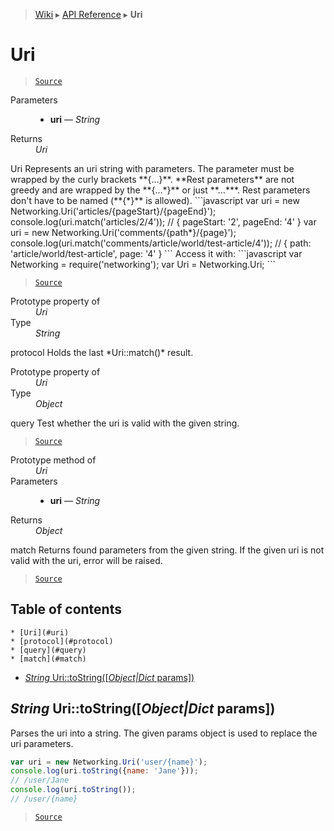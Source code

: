 > [Wiki](Home) ▸ [API Reference](API-Reference) ▸ **Uri**

Uri
===

> [`Source`](/Neft-io/neft/tree/master/src/networking/uri.litcoffee#uri)

<dl><dt>Parameters</dt><dd><ul><li><b>uri</b> — <i>String</i></li></ul></dd><dt>Returns</dt><dd><i>Uri</i></dd></dl>
Uri
Represents an uri string with parameters.
The parameter must be wrapped by the curly brackets **{…}**.
**Rest parameters** are not greedy and are wrapped by the **{…*}** or just **…***.
Rest parameters don't have to be named (**{*}** is allowed).
```javascript
var uri = new Networking.Uri('articles/{pageStart}/{pageEnd}');
console.log(uri.match('articles/2/4'));
// { pageStart: '2', pageEnd: '4' }
var uri = new Networking.Uri('comments/{path*}/{page}');
console.log(uri.match('comments/article/world/test-article/4'));
// { path: 'article/world/test-article', page: '4' }
```
Access it with:
```javascript
var Networking = require('networking');
var Uri = Networking.Uri;
```

> [`Source`](/Neft-io/neft/tree/master/src/networking/uri.litcoffee#uri-uristring-uri)

<dl><dt>Prototype property of</dt><dd><i>Uri</i></dd><dt>Type</dt><dd><i>String</i></dd></dl>
protocol
Holds the last *Uri::match()* result.

<dl><dt>Prototype property of</dt><dd><i>Uri</i></dd><dt>Type</dt><dd><i>Object</i></dd></dl>
query
Test whether the uri is valid with the given string.

> [`Source`](/Neft-io/neft/tree/master/src/networking/uri.litcoffee#object-uriquerystring-urihashboolean-uriteststring-uri)

<dl><dt>Prototype method of</dt><dd><i>Uri</i></dd><dt>Parameters</dt><dd><ul><li><b>uri</b> — <i>String</i></li></ul></dd><dt>Returns</dt><dd><i>Object</i></dd></dl>
match
Returns found parameters from the given string.
If the given uri is not valid with the uri, error will be raised.

> [`Source`](/Neft-io/neft/tree/master/src/networking/uri.litcoffee#object-urimatchstring-uri)

## Table of contents
    * [Uri](#uri)
    * [protocol](#protocol)
    * [query](#query)
    * [match](#match)
  * [*String* Uri::toString([*Object|Dict* params])](#string-uritostringobjectdict-params)

*String* Uri::toString([*Object|Dict* params])
----------------------------------------------

Parses the uri into a string.
The given params object is used to replace the uri parameters.
```javascript
var uri = new Networking.Uri('user/{name}');
console.log(uri.toString({name: 'Jane'}));
// /user/Jane
console.log(uri.toString());
// /user/{name}
```

> [`Source`](/Neft-io/neft/tree/master/src/networking/uri.litcoffee#string-uritostringobjectdict-params)

